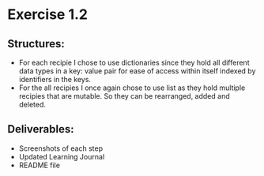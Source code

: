 # Exercise 1.2
## Structures: 
* For each recipie I chose to use dictionaries since they hold all different data types in a key: value pair for ease of access within itself indexed by identifiers in the keys.
* For the all recipies I once again chose to use list as they hold multiple recipies that are mutable. So they can be rearranged, added and deleted.
## Deliverables: 
* Screenshots of each step
* Updated Learning Journal
* README file